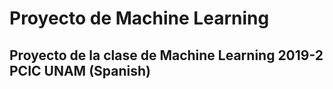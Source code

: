 # Proyecto de Machine Learning
## Proyecto de la clase de Machine Learning 2019-2 PCIC UNAM (Spanish)
